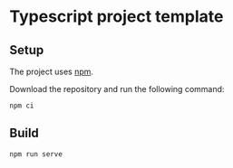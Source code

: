 # Typescript project template

## Setup

The project uses [npm](https://www.npmjs.com/).

Download the repository and run the following command:

```
npm ci
```

## Build

```
npm run serve
```

